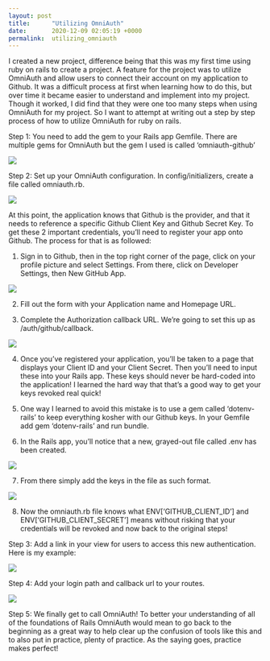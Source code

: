 ```yaml
---
layout: post
title:      "Utilizing OmniAuth"
date:       2020-12-09 02:05:19 +0000
permalink:  utilizing_omniauth
---
```



I created a new project, difference being that this was my first time using ruby on rails to create a project. A feature for the project was to utilize OmniAuth and allow users to connect their account on my application to Github. It was a difficult process at first when learning how to do this, but over time it became easier to understand and implement into my project. Though it worked, I did find that they were one too many steps when using OmniAuth for my project. So I want to attempt at writing out a step by step process of how to utilize OmniAuth for ruby on rails.

Step 1: You need to add the gem to your Rails app Gemfile. There are multiple gems for OmniAuth but the gem I used is called  ‘omniauth-github’

![](https://lh3.googleusercontent.com/gmxdsfjyAIC0Fhf09dKvKwSoRST5XZIy_Z4bn7b0sg2nwW2NOZtSHS22c30F7vpPOSQR=s170)

Step 2: Set up your OmniAuth configuration. In config/initializers, create a file called omniauth.rb.

![](https://lh3.googleusercontent.com/ukm6I3O6BAfBGpBIwU3ETYftnFcJ8EWN9G0khsFeHs7tuL6440EXjXSRM6yvekWDCQPz=s170)

At this point, the application knows that Github is the provider, and that it needs to reference a specific Github Client Key and Github Secret Key. To get these 2 important credentials, you’ll need to register your app onto Github. The process for that is as followed:

1. Sign in to Github, then in the top right corner of the page, click on your profile picture and select Settings. From there, click on Developer Settings, then New GitHub App.

![](https://lh3.googleusercontent.com/-fwd0GVgHpGffw19UnuPapSN3Z27yx-wp0cfdwafG1K7eWofFUAERCQdORSQrv42o2GsFg=s170)

2. Fill out the form with your Application name and Homepage URL.

3. Complete the Authorization callback URL. We’re going to set this up as /auth/github/callback.

![](https://lh3.googleusercontent.com/x19DpYZhzt94SH9MNAixIk13QoVKO7vnpHp3fOEg0WwKLn_K6ZFrvljL2r6vWekJ_qh25A=s170)

4. Once you’ve registered your application, you’ll be taken to a page that displays your Client ID and your Client Secret. Then you’ll need to input these into your Rails app. These keys should never be hard-coded  into the application! I learned the hard way that that’s a good way to get your keys revoked real quick!

5. One way I learned to avoid this mistake is to use a gem called ‘dotenv-rails’ to keep everything kosher with our Github keys. In your Gemfile add gem ‘dotenv-rails’ and run bundle.

6. In the Rails app, you’ll notice that a new, grayed-out file called .env has been created.

![](https://lh3.googleusercontent.com/CHt_AebZYK0xbaC06OqumNA6rYZ0mTwglzLs3AgCKIy9QgiJnGIoSrX_TWjlwiGrBowvzw=s85)

7. From there simply add the keys in the file as such format.

![](https://lh3.googleusercontent.com/0K1HxRXnlJK_HId2KHMH1uMetfe3ufOSkj3OvVaN9FQC_PsBEiPRXylgiq44fcI_8icg1Q=s170)

8. Now the omniauth.rb file knows what ENV[‘GITHUB_CLIENT_ID’] and ENV[‘GITHUB_CLIENT_SECRET’] means without risking that your credentials will be revoked and now back to the original steps!


Step 3: Add a link in your view for users to access this new authentication. Here is my example:

![](https://lh3.googleusercontent.com/jeRo_rT74uWhmP89fP4fz4R6hSFsBRPBYzYe2DjyXBZYdM75E8cMg4e_fMkQrjebWwz1cA=s170)

Step 4: Add your login path and callback url to your routes.

![](https://lh3.googleusercontent.com/-MIWJkYTZZbLjByHVySwXB6MMDURZZbGQ231lkUQ34vxXzzLawOBtLqVemMYu8NvuvjWFxY=s170)

Step 5: We finally get to call OmniAuth! To better your understanding of all of the foundations of Rails OmniAuth would mean to go back to the beginning as a great way to help clear up the confusion of tools like this and to also put in practice, plenty of practice. As the saying goes, practice makes perfect!



